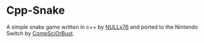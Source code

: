 # Cpp-Snake
A simple snake game written in c++ by [NULLx76](https://github.com/NULLx76) and ported to the Nintendo Switch by [CompSciOrBust](https://github.com/CompSciOrBust).